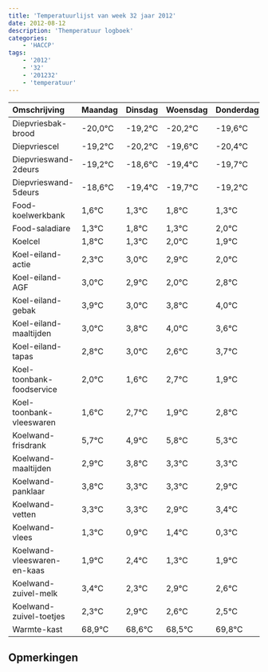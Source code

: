 ```yaml
---
title: 'Temperatuurlijst van week 32 jaar 2012'
date: 2012-08-12
description: 'Themperatuur logboek'
categories:
    - 'HACCP'
tags:
    - '2012'
    - '32'
    - '201232'
    - 'temperatuur'
---
```

|Omschrijving|Maandag|Dinsdag|Woensdag|Donderdag|Vrijdag|Zaterdag|Zondag|
|:---|:---|:---|:---|:---|:---|:---|:---|
|Diepvriesbak-brood|-20,0°C|-19,2°C|-20,2°C|-19,6°C|-20,4°C|-20,7°C|-20,2°C|
|Diepvriescel|-19,2°C|-20,2°C|-19,6°C|-20,4°C|-20,7°C|-20,2°C|-20,7°C|
|Diepvrieswand-2deurs|-19,2°C|-18,6°C|-19,4°C|-19,7°C|-19,2°C|-19,7°C|-19,0°C|
|Diepvrieswand-5deurs|-18,6°C|-19,4°C|-19,7°C|-19,2°C|-19,7°C|-19,0°C|-19,1°C|
|Food-koelwerkbank|1,6°C|1,3°C|1,8°C|1,3°C|2,0°C|1,9°C|1,0°C|
|Food-saladiare|1,3°C|1,8°C|1,3°C|2,0°C|1,9°C|1,0°C|1,8°C|
|Koelcel|1,8°C|1,3°C|2,0°C|1,9°C|1,0°C|1,8°C|2,0°C|
|Koel-eiland-actie|2,3°C|3,0°C|2,9°C|2,0°C|2,8°C|3,0°C|2,6°C|
|Koel-eiland-AGF|3,0°C|2,9°C|2,0°C|2,8°C|3,0°C|2,6°C|3,7°C|
|Koel-eiland-gebak|3,9°C|3,0°C|3,8°C|4,0°C|3,6°C|4,7°C|3,9°C|
|Koel-eiland-maaltijden|3,0°C|3,8°C|4,0°C|3,6°C|4,7°C|3,9°C|4,8°C|
|Koel-eiland-tapas|2,8°C|3,0°C|2,6°C|3,7°C|2,9°C|3,8°C|3,3°C|
|Koel-toonbank-foodservice|2,0°C|1,6°C|2,7°C|1,9°C|2,8°C|2,3°C|2,3°C|
|Koel-toonbank-vleeswaren|1,6°C|2,7°C|1,9°C|2,8°C|2,3°C|2,3°C|1,9°C|
|Koelwand-frisdrank|5,7°C|4,9°C|5,8°C|5,3°C|5,3°C|4,9°C|5,4°C|
|Koelwand-maaltijden|2,9°C|3,8°C|3,3°C|3,3°C|2,9°C|3,4°C|2,3°C|
|Koelwand-panklaar|3,8°C|3,3°C|3,3°C|2,9°C|3,4°C|2,3°C|2,9°C|
|Koelwand-vetten|3,3°C|3,3°C|2,9°C|3,4°C|2,3°C|2,9°C|2,6°C|
|Koelwand-vlees|1,3°C|0,9°C|1,4°C|0,3°C|0,9°C|0,6°C|0,5°C|
|Koelwand-vleeswaren-en-kaas|1,9°C|2,4°C|1,3°C|1,9°C|1,6°C|1,5°C|2,8°C|
|Koelwand-zuivel-melk|3,4°C|2,3°C|2,9°C|2,6°C|2,5°C|3,8°C|2,8°C|
|Koelwand-zuivel-toetjes|2,3°C|2,9°C|2,6°C|2,5°C|3,8°C|2,8°C|3,7°C|
|Warmte-kast|68,9°C|68,6°C|68,5°C|69,8°C|68,8°C|69,7°C|68,3°C|

## Opmerkingen


